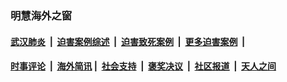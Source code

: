 
### 明慧海外之窗

####  [武汉肺炎](indexes/365.md?t=04030500) &nbsp;|&nbsp;  [迫害案例综述](indexes/328.md?t=04030500) &nbsp;|&nbsp; [迫害致死案例](indexes/277.md?t=04030500)  &nbsp;|&nbsp; [更多迫害案例](indexes/81.md?t=04030500)  &nbsp;|&nbsp; 
####  [时事评论](indexes/19.md?t=04030500) &nbsp;|&nbsp; [海外简讯](indexes/245.md?t=04030500)&nbsp;|&nbsp;  [社会支持](indexes/140.md?t=04030500) &nbsp;|&nbsp; [褒奖决议](indexes/282.md?t=04030500) &nbsp;|&nbsp; [社区报道](indexes/91.md?t=04030500)  &nbsp;|&nbsp; [天人之间](indexes/78.md?t=04030500) 

